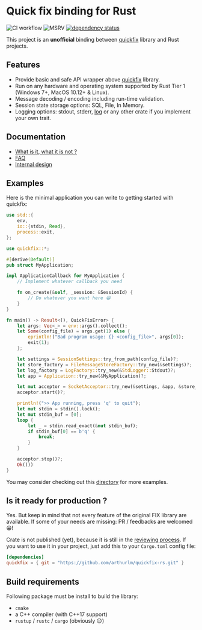 # Quick fix binding for Rust

![CI workflow](https://github.com/arthurlm/quickfix-rs/actions/workflows/ci.yml/badge.svg)
![MSRV](https://img.shields.io/badge/MSRV-1.70.0-blue)
[![dependency status](https://deps.rs/repo/github/arthurlm/quickfix-rs/status.svg)](https://deps.rs/repo/github/arthurlm/quickfix-rs)

This project is an **unofficial** binding between [quickfix](https://github.com/quickfix/quickfix) library and Rust projects.

## Features

- Provide basic and safe API wrapper above [quickfix](https://github.com/quickfix/quickfix) library.
- Run on any hardware and operating system supported by Rust Tier 1 (Windows 7+, MacOS 10.12+ & Linux).
- Message decoding / encoding including run-time validation.
- Session state storage options: SQL, File, In Memory.
- Logging options: stdout, stderr, [log](https://crates.io/crates/log) or any other crate if you implement your own trait.

## Documentation

- [What is it, what it is not ?](./doc/ABOUT.md)
- [FAQ](./doc/FAQ.md)
- [Internal design](./doc/DEV_NOTES.md)

## Examples

Here is the minimal application you can write to getting started with quickfix:

```rust
use std::{
    env,
    io::{stdin, Read},
    process::exit,
};

use quickfix::*;

#[derive(Default)]
pub struct MyApplication;

impl ApplicationCallback for MyApplication {
    // Implement whatever callback you need

    fn on_create(&self, _session: &SessionId) {
        // Do whatever you want here 😁
    }
}

fn main() -> Result<(), QuickFixError> {
    let args: Vec<_> = env::args().collect();
    let Some(config_file) = args.get(1) else {
        eprintln!("Bad program usage: {} <config_file>", args[0]);
        exit(1);
    };

    let settings = SessionSettings::try_from_path(config_file)?;
    let store_factory = FileMessageStoreFactory::try_new(&settings)?;
    let log_factory = LogFactory::try_new(&StdLogger::Stdout)?;
    let app = Application::try_new(&MyApplication)?;

    let mut acceptor = SocketAcceptor::try_new(&settings, &app, &store_factory, &log_factory)?;
    acceptor.start()?;

    println!(">> App running, press 'q' to quit");
    let mut stdin = stdin().lock();
    let mut stdin_buf = [0];
    loop {
        let _ = stdin.read_exact(&mut stdin_buf);
        if stdin_buf[0] == b'q' {
            break;
        }
    }

    acceptor.stop()?;
    Ok(())
}
```

You may consider checking out this [directory](./quickfix/examples/) for more examples.

## Is it ready for production ?

Yes. But keep in mind that not every feature of the original FIX library are available.
If some of your needs are missing: PR / feedbacks are welcomed 😁!

Crate is not published (yet), because it is still in the [reviewing process](https://github.com/quickfix/quickfix/issues/533).
If you want to use it in your project, just add this to your `Cargo.toml` config file:

```toml
[dependencies]
quickfix = { git = "https://github.com/arthurlm/quickfix-rs.git" }
```

## Build requirements

Following package must be install to build the library:

- `cmake`
- a C++ compiler (with C++17 support)
- `rustup` / `rustc` / `cargo` (obviously 😉)
